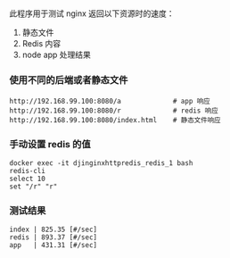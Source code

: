 ##

此程序用于测试 nginx 返回以下资源时的速度：

1. 静态文件
2. Redis 内容
3. node app 处理结果

### 使用不同的后端或者静态文件

```
http://192.168.99.100:8080/a             # app 响应
http://192.168.99.100:8080/r             # redis 响应
http://192.168.99.100:8080/index.html    # 静态文件响应
```

### 手动设置 redis 的值

```
docker exec -it djinginxhttpredis_redis_1 bash
redis-cli
select 10
set "/r" "r"
```

### 测试结果

```
index | 825.35 [#/sec]
redis | 893.37 [#/sec]
app   | 431.31 [#/sec]
```
